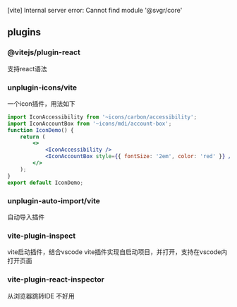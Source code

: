 [vite] Internal server error: Cannot find module '@svgr/core'

## plugins
### @vitejs/plugin-react
支持react语法
### unplugin-icons/vite
一个icon插件，用法如下
```jsx
import IconAccessibility from '~icons/carbon/accessibility';
import IconAccountBox from '~icons/mdi/account-box';
function IconDemo() {
	return (
		<>
			<IconAccessibility />
			<IconAccountBox style={{ fontSize: '2em', color: 'red' }} />
		</>
	);
}
export default IconDemo;
```
### unplugin-auto-import/vite
自动导入插件
### vite-plugin-inspect
vite启动插件，结合vscode vite插件实现自启动项目，并打开，支持在vscode内打开页面
### vite-plugin-react-inspector
从浏览器跳转IDE
不好用